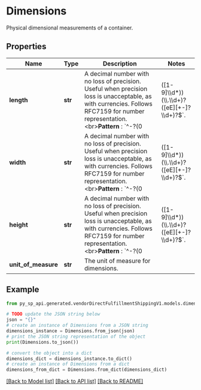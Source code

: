 # Dimensions

Physical dimensional measurements of a container.

## Properties

Name | Type | Description | Notes
------------ | ------------- | ------------- | -------------
**length** | **str** | A decimal number with no loss of precision. Useful when precision loss is unacceptable, as with currencies. Follows RFC7159 for number representation.  &lt;br&gt;**Pattern** : &#x60;^-?(0|([1-9]\\\\d*))(\\\\.\\\\d+)?([eE][+-]?\\\\d+)?$&#x60;. | 
**width** | **str** | A decimal number with no loss of precision. Useful when precision loss is unacceptable, as with currencies. Follows RFC7159 for number representation.  &lt;br&gt;**Pattern** : &#x60;^-?(0|([1-9]\\\\d*))(\\\\.\\\\d+)?([eE][+-]?\\\\d+)?$&#x60;. | 
**height** | **str** | A decimal number with no loss of precision. Useful when precision loss is unacceptable, as with currencies. Follows RFC7159 for number representation.  &lt;br&gt;**Pattern** : &#x60;^-?(0|([1-9]\\\\d*))(\\\\.\\\\d+)?([eE][+-]?\\\\d+)?$&#x60;. | 
**unit_of_measure** | **str** | The unit of measure for dimensions. | 

## Example

```python
from py_sp_api.generated.vendorDirectFulfillmentShippingV1.models.dimensions import Dimensions

# TODO update the JSON string below
json = "{}"
# create an instance of Dimensions from a JSON string
dimensions_instance = Dimensions.from_json(json)
# print the JSON string representation of the object
print(Dimensions.to_json())

# convert the object into a dict
dimensions_dict = dimensions_instance.to_dict()
# create an instance of Dimensions from a dict
dimensions_from_dict = Dimensions.from_dict(dimensions_dict)
```
[[Back to Model list]](../README.md#documentation-for-models) [[Back to API list]](../README.md#documentation-for-api-endpoints) [[Back to README]](../README.md)


